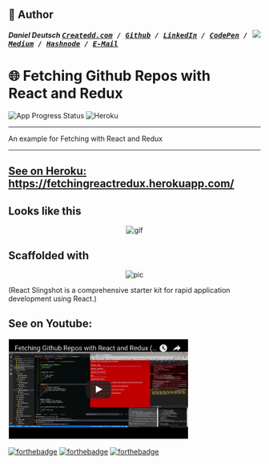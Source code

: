 

## 📝 Author
[<img src="https://avatars1.githubusercontent.com/u/22077628?v=3&u=927102473ec4fcc03ac2f6200740a9faff91fd55&s=400" align="right" height="100">](http://ddcreationstudios.at/)

##### Daniel Deutsch <kbd>[Createdd.com](http://createdd.com/) / [Github](https://www.freecodecamp.com/ddcreationstudios) / [LinkedIn](https://www.linkedin.com/in/daniel-deutsch-b95611127) / [CodePen](http://codepen.io/ddcreationstudios/)  / [Medium](https://medium.com/@ddcreationstudi) / [Hashnode](https://hashnode.com/@DDCreationStudio) / [E-Mail](mailto:dd@createdd.com)</kbd>

# 🌐 Fetching Github Repos with React and Redux

 ![App Progress Status](https://img.shields.io/badge/Status-Finished-0520b7.svg?style=plastic) ![Heroku](https://heroku-badge.herokuapp.com/?app=fetchingreactredux&style=svg=1)


___
An example for Fetching with React and Redux
___

## [See on Heroku: ](https://fetchingreactredux.herokuapp.com/) https://fetchingreactredux.herokuapp.com/ 

## Looks like this


<p align="center"><img src="http://g.recordit.co/Xlk6ijJwiC.gif" alt="gif"/></p>

## Scaffolded with

<p align="center"><img src="https://cloud.githubusercontent.com/assets/3129129/22811426/bb69dc06-ef0c-11e6-8092-a0bea9060b35.png" alt="pic"/></p>

(React Slingshot is a comprehensive starter kit for rapid application development using React.)

## See on Youtube:

[<img src="./src/youtubeScreenshot.png" alt="pic" height=200 />](https://www.youtube.com/watch?v=3U5mD-iXH1U)


[![forthebadge](http://forthebadge.com/images/badges/60-percent-of-the-time-works-every-time.svg)](http://forthebadge.com) [![forthebadge](http://forthebadge.com/images/badges/built-with-science.svg)](http://forthebadge.com) [![forthebadge](http://forthebadge.com/images/badges/you-didnt-ask-for-this.svg)](http://forthebadge.com)
